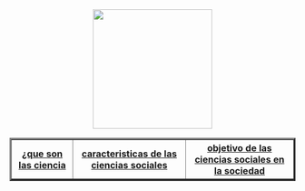 
<html>
<head>
<title>ciencias sociales</title>
<body background="https://th.bing.com/th/id/OIP.73zBUmc52DM0NAzosU_ocAHaDt?w=332&h=175&c=7&r=0&o=7&pid=1.7&rm=3"=">
<center>
<img src="https://th.bing.com/th/id/OIP.Lu8-Cv1ZnX808ou6n6690AHaDR?w=325&h=154&c=7&r=0&o=7&pid=1.7&rm=3" whidth=940   height=210  Border=0 >
<table border=3>
<tr>
     <th><a href="file:///D:/%C2%BFque%20son%20las%20ciencias%20sociales'.html">¿que son las ciencia</a></th>
     <th><a href="file:///D:/caracteristicas%20de%20las%20ciencias%20sociales.html">caracteristicas de las ciencias sociales</a></th>
     <th><a href="file:///D:/objetivo%20de%20las%20ciencias%20sociales.html">objetivo de las ciencias sociales en la sociedad</a></th>
